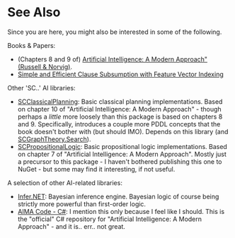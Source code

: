 ﻿# See Also

Since you are here, you might also be interested in some of the following.

Books & Papers:
* (Chapters 8 and 9 of) [Artificial Intelligence: A Modern Approach" (Russell & Norvig)](https://www.google.com/search?q=isbn+978-1292153964).
* [Simple and Efficient Clause Subsumption with Feature Vector Indexing](https://wwwlehre.dhbw-stuttgart.de/~sschulz/PAPERS/Schulz2013-FVI.pdf)
 
Other 'SC..' AI libraries:
* [SCClassicalPlanning](https://sdcondon.net/SCClassicalPlanning): Basic classical planning implementations. Based on chapter 10 of "Artificial Intelligence: A Modern Approach" - though perhaps a _little_ more loosely than this package is based on chapters 8 and 9. Specifically, introduces a couple more PDDL concepts that the book doesn't bother with (but should IMO). Depends on this library (and [SCGraphTheory.Search](https://github.com/sdcondon/SCGraphTheory.Search)).
* [SCPropositionalLogic](https://github.com/sdcondon/SCPropositionalLogic): Basic propositional logic implementations. Based on chapter 7 of "Artificial Intelligence: A Modern Approach". Mostly just a precursor to this package - I haven't bothered publishing this one to NuGet - but some may find it interesting, if not useful.

A selection of other AI-related libraries:
* [Infer.NET](https://dotnet.github.io/infer/): Bayesian inference engine. Bayesian logic of course being strictly more powerful than first-order logic.
* [AIMA Code - C#](https://github.com/aimacode/aima-csharp): I mention this only because I feel like I should. This is the "official" C# repository for "Artificial Intelligence: A Modern Approach" - and it is.. err.. not great.
